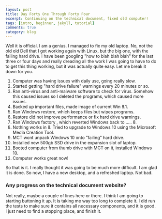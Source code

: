 ```yaml
---
layout: post
title: Day Forty One Through Forty Four
excerpt: Continuing on the technical document, fixed old computer!
tags: [intro, beginner, jekyll, tutorial]
comments: true
category: blog
---
```


Well it is official. I am a genius. I managed to fix my old laptop. No, not the old old Dell that I got working again with Linux, but the big one, with the failing hard drive. I have been googling "how to blah blah blah" for the last three or four days and really dreading all the work I was going to have to do to get this thing working, but it was actually quite easy. Let me break it down for you.

1. Computer was having issues with daily use, going really slow.
2. Started getting "hard drive failure" warnings every 20 minutes or so.
3. Ran anti-virus and anti-malware software to check for virus. Somehow this caused issues so I deleted the programs, which caused more issues.
4. Backed up important files, made image of current Win 8.1.
5. Ran Windows restore, which keeps files but wipes programs.
6. Restore did not improve performance or fix hard drive warnings.
7. Ran Windows factory , which reverted Windows back to ..... 8.
8. Nothing works in 8. Tried to upgrade to Windows 10 using the Microsoft Media Creation Tool.
9. MCT wont unpack Windows 10 onto "failing" hard drive.
10. Installed new 500gb SSD drive in the expansion slot of laptop.
11. Booted computer from thumb drive with MCT on it, installed Windows 10.
12. Computer works great now!

So that is it. I really thought it was going to be much more difficult. I am glad it is done. So now, I have a new desktop, and a refreshed laptop. Not bad.

### Any progress on the technical document website?

Not really, maybe a couple of lines here or there. I think I am going to starting buttoning it up. It is taking me way too long to complete it. I did run the tests to make sure it contains all necessary components, and it is good. I just need to find a stopping place, and finish it. 
